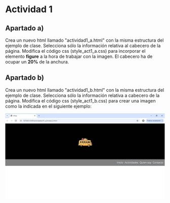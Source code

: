 # Actividad 1

## Apartado a)

Crea un nuevo html llamado "actividad1_a.html" con la misma estructura del ejemplo de clase. Selecciona sólo la información relativa al cabecero de la página. Modifica el código css (style_act1_a.css) para incorporar el elemento **figure** a la hora de trabajar con la imagen. El cabecero ha de ocupar un **20%** de la anchura.

## Apartado b)

Crea un nuevo html llamado "actividad1_b.html" con la misma estructura del ejemplo de clase. Selecciona sólo la información relativa a cabecero de la página. Modifica el código css (style_act1_b.css) para crear una imagen como la indicada en el siguiente ejemplo:

![Ejemplo del nuevi cabecero](../img/act1_b.JPG)